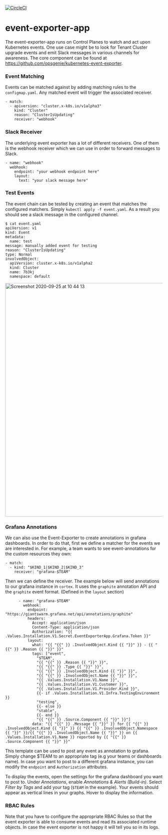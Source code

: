 [![CircleCI](https://circleci.com/gh/giantswarm/event-exporter-app.svg?style=shield)](https://circleci.com/gh/giantswarm/event-exporter-app)

# event-exporter-app

The event-exporter-app runs on Control Planes to watch and act upon Kubernetes
events. One use case might be to look for Tenant Cluster upgrade events and emit
Slack messages in various channels for awareness. The core component can be
found at https://github.com/opsgenie/kubernetes-event-exporter.



### Event Matching

Events can be matched against by adding matching rules to the `configmap.yaml`. 
Any matched event will trigger the associated receiver. 

```
- match:
  - apiversion: "cluster.x-k8s.io/v1alpha3"
    kind: "Cluster"
    reason: "ClusterIsUpdating"
    receiver: "webhook"
```



### Slack Receiver 

The underlying event exporter has a lot of different receivers. One of them is 
the webhook receiver which we can use in order to forward messages to Slack. 

```
- name: "webhook"
  webhook:
    endpoint: "your webhook endpoint here"
    layout:
      text: "your slack message here"
```



### Test Events

The event chain can be tested by creating an event that matches the configured 
matchers. Simply `kubectl apply -f event.yaml`. As a result you should see a 
slack message in the configured channel. 

```
$ cat event.yaml
apiVersion: v1
kind: Event
metadata:
  name: test
message: manually added event for testing
reason: "ClusterIsUpdating"
type: Normal
involvedObject:
  apiVersion: cluster.x-k8s.io/v1alpha2
  kind: Cluster
  name: 7b3kj
  namespace: default
```

<img width="744" alt="Screenshot 2020-09-25 at 10 44 13" src="https://user-images.githubusercontent.com/552769/94246545-2bf70e80-ff1c-11ea-9e0c-93438ccfd063.png">



### Grafana Annotations

We can also use the Event-Exporter to create annotations in grafana dashboards.
In order to do that, first we define a matcher for the events we are interested in.
For example, a team wants to see event-annotations for the custom resources they own:
```
- match:
  - kind: "$KIND_1|$KIND_2|$KIND_3"
    receiver: "grafana-$TEAM"
```

Then we can define the receiver. 
The example below will send annotations to our grafana instance in `cortex`.
It uses the `graphite` annotation API and the `graphite` event format. (Defined in the `layout` section)
```
      - name: "grafana-$TEAM"
        webhook:
          endpoint: "https://giantswarm.grafana.net/api/annotations/graphite"
          headers:
            Accept: application/json
            Content-Type: application/json
            Authorization: "{{ .Values.Installation.V1.Secret.EventExporterApp.Grafana.Token }}"
          layout:
            what: "{{ "{{" }} .InvolvedObject.Kind {{ "}}" }} - {{ "{{" }} .Reason {{ "}}" }}"
            tags: ["event",
              "$TEAM",
              "{{ "{{" }} .Reason {{ "}}" }}",
              "{{ "{{" }} .Type {{ "}}" }}",
              "{{ "{{" }} .InvolvedObject.Kind {{ "}}" }}",
              "{{ "{{" }} .InvolvedObject.Name {{ "}}" }}",
              "{{ .Values.Installation.V1.Name }}",
              "{{ .Values.Installation.V1.Customer }}",
              "{{ .Values.Installation.V1.Provider.Kind }}",
              {{- if .Values.Installation.V1.Infra.TestingEnvironment }}
              "testing",
              {{- else }}
              "stable",
              {{- end }}
              "{{ "{{" }} .Source.Component {{ "}}" }}"]
            data: "{{ "{{" }} .Message {{ "}}" }} for {{ "{{" }} .InvolvedObject.Kind {{ "}}" }} {{ "{{" }} .InvolvedObject.Namespace {{ "}}" }}/{{ "{{" }} .InvolvedObject.Name {{ "}}" }} on {{ .Values.Installation.V1.Name }} reported by {{ "{{" }} .Source.Component {{ "}}" }}"
```
This template can be used to post any event as annotation to grafana.
Simply change $TEAM to an appropriate tag (e.g your teams or dashboards name).
In case you want to post to a different grafana instance,
you can modify the `endpoint` and `Authorization` attributes.

To display the events, open the settings for the grafana dashboard you want to post to.
Under _Annotations_, enable _Annotations & Alerts (Build-in)_.
Select _Filter by Tags_ and add your tag (`$TEAM` in the example).
Your events should appear as vertical lines in your graphs. Hover to display the information.



### RBAC Rules

Note that you have to configure the appropriate RBAC Rules so that the event exporter is able to consume events and read its associated runtime objects. In case the event exporter is not happy it will tell you so in its logs. 
